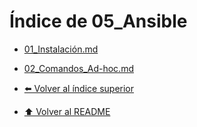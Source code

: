 # Índice de 05_Ansible

- [01_Instalación.md](01_Instalación.md)
- [02_Comandos_Ad-hoc.md](02_Comandos_Ad-hoc.md)


- [⬅️ Volver al índice superior](../Index.md)
- [⬆️ Volver al README](/README.md)
